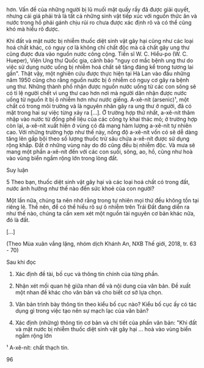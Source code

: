 hơn. Vấn đề của những người bị lũ muối mặt quấy rầy đã được giải quyết, nhưng
cái giá phải trả là tất cả những sinh vật tiếp xúc với nguồn thức ăn và nước trong hồ
phải gánh chịu rủi ro chưa được xác định rõ và có thể cũng khó mà hiểu rõ được.

Khi đất và mặt nước bị nhiễm thuốc diệt sinh vật gây hại cũng như các loại hoá
chất khác, có nguy cơ là không chỉ chất độc mà cả chất gây ung thư cũng được đưa
vào nguồn nước công cộng. Tiến sĩ W. C. Hiểu-po (W. C. Hueper), Viện Ung thư
Quốc gia, cảnh báo "nguy cơ mắc bệnh ung thư do việc sử dụng nước uống bị nhiễm
hoá chất sẽ tăng đáng kể trong tương lai gần". Thật vậy, một nghiên cứu được thực
hiện tại Hà Lan vào đầu những năm 1950 cũng cho rằng nguồn nước bị ô nhiễm có
nguy cơ gây ra bệnh ung thư. Những thành phố nhận được nguồn nước uống từ
các con sông sẽ có tỉ lệ người chết vì ung thư cao hơn nơi mà người dân nhận được
nước uống từ nguồn ít bị ô nhiễm hơn như nước giếng. A-xê-nít (arsenic)¹, một chất
có trong môi trường và là nguyên nhân gây ra ung thư ở người, đã có mặt trong hai
sự việc từng xảy ra [...]. Ở trường hợp thứ nhất, a-xê-nít thâm nhập vào nước từ
đống phế liệu của các công ty khai thác mỏ; ở trường hợp còn lại, a-xê-nít xuất hiện
ở vùng có đá mang hàm lượng a-xê-nít tự nhiên
cao. Với những trường hợp như thế này, nồng độ
a-xê-nít vốn có sẽ dễ dàng tăng lên gấp bội theo số
lượng thuốc trừ sâu chứa a-xê-nít được sử dụng
rộng khắp. Đất ở những vùng này do đó cũng đều
bị nhiễm độc. Và mưa sẽ mang một phần a-xê-nít
đến với các con suối, sông, ao, hồ, cũng như hoà
vào vùng biển ngầm rộng lớn trong lòng đất.

Suy luận

5 Theo bạn, thuốc diệt
sinh vật gây hại và các loại
hoá chất có trong đất, nước
ảnh hưởng như thế nào đến
sức khoẻ của con người?

Một lần nữa, chúng ta nên nhớ rằng trong tự nhiên mọi thứ đều không tồn tại
riêng lẻ. Thế nên, để có thể hiểu rõ sự ô nhiễm trên Trái Đất đang diễn ra như thế
nào, chúng ta cần xem xét một nguồn tài nguyên cơ bản khác nữa, đó là đất.

[...]

(Theo Mùa xuân vắng lặng, nhóm dịch Khánh An, NXB Thế giới, 2018, tr. 63 - 70)

Sau khi đọc

1. Xác định đề tài, bố cục và thông tin chính của từng phần.

2. Nhận xét mối quan hệ giữa nhan đề và nội dung của văn bản. Đề xuất một
nhan đề khác cho văn bản và cho biết cơ sở lựa chọn.

3. Văn bản trình bày thông tin theo kiểu bố cục nào? Kiểu bố cục ấy có tác dụng gì
trong việc tạo nên sự mạch lạc của văn bản?

4. Xác định (những) thông tin cơ bản và chi tiết của phần văn bản: "Khi đất và mặt
nước bị nhiễm thuốc diệt sinh vật gây hại ... hoà vào vùng biển ngầm rộng lớn

¹ A-xê-nít: chất thạch tín.

96